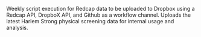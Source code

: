Weekly script execution for Redcap data to be uploaded to Dropbox using a Redcap API, DropboX API, and Github as a workflow channel. Uploads the latest Harlem Strong physical screening data for internal usage and analysis. 
